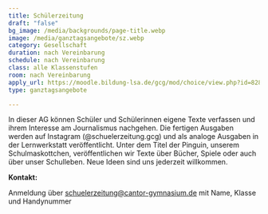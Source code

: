 ```yaml
---
title: Schülerzeitung
draft: "false"
bg_image: /media/backgrounds/page-title.webp
image: /media/ganztagsangebote/sz.webp
category: Gesellschaft
duration: nach Vereinbarung
schedule: nach Vereinbarung
class: alle Klassenstufen
room: nach Vereinbarung
apply_url: https://moodle.bildung-lsa.de/gcg/mod/choice/view.php?id=828
type: ganztagsangebote

---
```

In dieser AG können Schüler und Schülerinnen eigene Texte verfassen und ihrem Interesse am Journalismus nachgehen. Die fertigen Ausgaben werden auf Instagram (@schuelerzeitung.gcg) und als analoge Ausgaben in der Lernwerkstatt veröffentlicht. Unter dem Titel der Pinguin, unserem Schulmaskottchen, veröffentlichen wir Texte über Bücher, Spiele oder auch über unser Schulleben. Neue Ideen sind uns jederzeit willkommen.

**Kontakt:**

Anmeldung über [schuelerzeitung@cantor-gymnasium.de](mailto:schuelerzeitung@cantor-gymnasium.de) mit Name, Klasse und Handynummer
